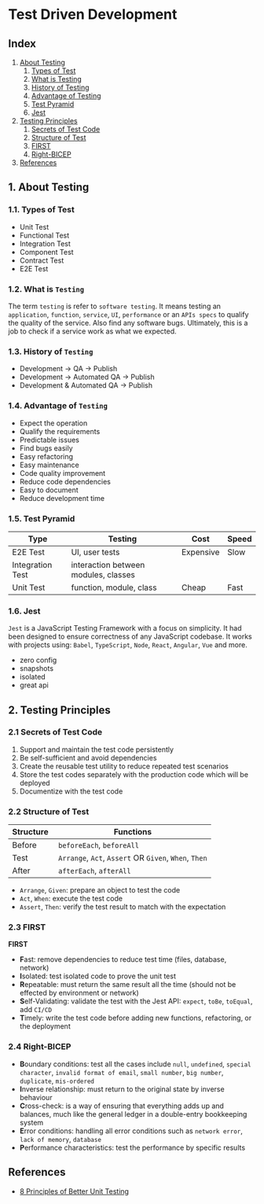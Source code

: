 # Test Driven Development

## Index

1. [About Testing](#about-testing)
   1. [Types of Test](#types-of-test)
   2. [What is Testing](#what-is-testing)
   3. [History of Testing](#history-of-testing)
   4. [Advantage of Testing](#advantage-of-testing)
   5. [Test Pyramid](#test-pyramid)
   6. [Jest](#jest)
2. [Testing Principles](#testing-principles)
   1. [Secrets of Test Code](#secrets-of-test-code)
   2. [Structure of Test](#structure-of-test)
   3. [FIRST](#first)
   4. [Right-BICEP](#right-bicep)
3. [References](#references)

## <a name="about-testing"></a>1. About Testing

### <a name="types-of-test"></a>1.1. Types of Test

- Unit Test
- Functional Test
- Integration Test
- Component Test
- Contract Test
- E2E Test

### <a name="what-is-testing"></a>1.2. What is `Testing`

The term `testing` is refer to `software testing`. It means testing an `application`, `function`, `service`, `UI`, `performance` or an `APIs specs` to qualify the quality of the service. Also find any software bugs. Ultimately, this is a job to check if a service work as what we expected.

### <a name="history-of-testing"></a>1.3. History of `Testing`

- Development → QA → Publish
- Development → Automated QA → Publish
- Development & Automated QA → Publish

### <a name="advantage-of-testing"></a>1.4. Advantage of `Testing`

- Expect the operation
- Qualify the requirements
- Predictable issues
- Find bugs easily
- Easy refactoring
- Easy maintenance
- Code quality improvement
- Reduce code dependencies
- Easy to document
- Reduce development time

### <a name="test-pyramid"></a>1.5. Test Pyramid

| Type             | Testing                              | Cost      | Speed |
| ---------------- | ------------------------------------ | --------- | ----- |
| E2E Test         | UI, user tests                       | Expensive | Slow  |
| Integration Test | interaction between modules, classes |           |       |
| Unit Test        | function, module, class              | Cheap     | Fast  |

### <a name="jest"></a>1.6. Jest

`Jest` is a JavaScript Testing Framework with a focus on simplicity. It had been designed to ensure correctness of any JavaScript codebase. It works with projects using: `Babel`, `TypeScript`, `Node`, `React`, `Angular`, `Vue` and more.

- zero config
- snapshots
- isolated
- great api

## <a name="testing-principles"></a>2. Testing Principles

### <a name="secrets-of-test-code"></a>2.1 Secrets of Test Code

1. Support and maintain the test code persistently
2. Be self-sufficient and avoid dependencies
3. Create the reusable test utility to reduce repeated test scenarios
4. Store the test codes separately with the production code which will be deployed
5. Documentize with the test code

### <a name="structure-of-test"></a>2.2 Structure of Test

| Structure  | Functions                                             |
| ---------- | ----------------------------------------------------- |
| Before     | `beforeEach`, `beforeAll`                             |
| Test       | `Arrange`, `Act`, `Assert` OR `Given`, `When`, `Then` |
| After      | `afterEach`, `afterAll`                               |

- `Arrange`, `Given`: prepare an object to test the code
- `Act`, `When`: execute the test code
- `Assert`, `Then`: verify the test result to match with the expectation

### <a name="first"></a>2.3 FIRST

**FIRST**

- **F**ast: remove dependencies to reduce test time (files, database, network)
- **I**solated: test isolated code to prove the unit test
- **R**epeatable: must return the same result all the time (should not be effected by environment or network)
- **S**elf-Validating: validate the test with the Jest API: `expect`, `toBe`, `toEqual`, add `CI/CD`
- **T**imely: write the test code before adding new functions, refactoring, or the deployment

### <a name="right-bicep"></a>2.4 Right-BICEP

- **B**oundary conditions: test all the cases include `null`, `undefined`, `special character`, `invalid format of email`, `small number`, `big number`, `duplicate`, `mis-ordered`
- **I**nverse relationship: must return to the original state by inverse behaviour
- **C**ross-check: is a way of ensuring that everything adds up and balances, much like the general ledger in a double-entry bookkeeping system
- **E**rror conditions: handling all error conditions such as `network error`, `lack of memory`, `database`
- **P**erformance characteristics: test the performance by specific results

## <a name="references"></a>References

- [8 Principles of Better Unit Testing](https://esj.com/Articles/2012/09/24/Better-Unit-Testing.aspx?Page=1)
